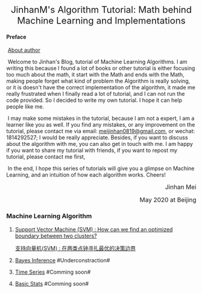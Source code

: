 <div style="text-align:center"><p><font size="5">JinhanM's Algorithm Tutorial: Math behind Machine Learning and Implementations</font></p></div>

#### Preface

​		[About author](index.html)

​		Welcome to Jinhan's Blog, tutorial of Machine Learning Algorithms. I am writing this because I found a lot of books or other tutorial is either focusing too much about the math, it start with the Math and ends with the Math, making people forget what kind of problem the Algorithm is really solving, or it is doesn't have the correct implementation of the algorithm, it made me really frustrated when I finally read a lot of tutorial, and I can not run the code provided. So I decided to write my own tutorial. I hope it can help people like me.



​		I may make some mistakes in the tutorial, because I am not a expert, I am a learner like you as well. If you find any mistakes, or any improvement on the tutorial, please contact me via email: meijinhan0819@gmail.com, or wechat: 1814292527; I would be really appreciate. Besides, if you want to discuss about the algorithm with me, you can also get in touch with me. I am happy if you want to share my tutorial with friends, if you want to repost my tutorial, please contact me first,



​		In the end, I hope this series of tutorials will give you a glimpse on Machine Learning, and an intuition of how each algorithm works. Cheers!





<div style="text-align:right"><p><font size="3">Jinhan Mei             </font></p></div>

<div style="text-align:right"><p><font size="3">May 2020 at Beijing</font></p></div>

### 

### Machine Learning Algorithm

1. [Support Vector Machine (SVM) : How can we find an optimized boundary between two clusters?](SVM_EN.html)

   [支持向量机(SVM) : 在两类点钟寻扎最优的决策边界](SVM_CN.html)

2. [Bayes Inference](Bayes_EN.html) #Underconstraction#
3. [Time Series]() #Comming soon#
4. [Basic Stats]() #Comming soon#

